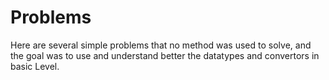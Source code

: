 # Problems
Here are several simple problems that no method was used to solve, and the goal was to use and understand better the datatypes and convertors in basic Level.
